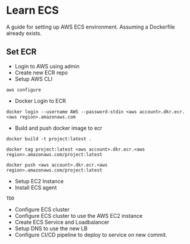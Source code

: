 # Learn ECS

A guide for setting up AWS ECS environment. Assuming a Dockerfile already exists.

## Set ECR

* Login to AWS using admin
* Create new ECR repo
* Setup AWS CLI
```
aws configure
```

* Docker Login to ECR
```
docker login --username AWS --password-stdin <aws account>.dkr.ecr.<aws region>.amazonaws.com
```

* Build and push docker image to ecr
```
docker build -t project:latest .

docker tag project:latest <aws account>.dkr.ecr.<aws region>.amazonaws.com/project:latest

docker push <aws account>.dkr.ecr.<aws region>.amazonaws.com/project:latest
```

* Setup EC2 Instance
* Install ECS agent
```
TDO
```

* Configure ECS cluster
* Configure ECS cluster to use the AWS EC2 instance
* Create ECS Service and Loadbalancer
* Setup DNS to use the new LB
* Configure CI/CD pipeline to deploy to service on new commit.
